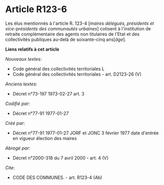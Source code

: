 # Article R123-6

Les élus mentionnés à l'article R. 123-4 [*maires délégués, présidents et vice-présidents des communautés urbaines*] cotisent
à l'institution de retraite complémentaire des agents non titulaires de l'Etat et des collectivités publiques au-delà de
soixante-cinq ans[*âge*].

**Liens relatifs à cet article**

_Nouveaux textes_:

  - Code général des collectivités territoriales L
  - Code général des collectivités territoriales - art. D2123-26 (V)

_Anciens textes_:

  - Décret n°73-197 1973-02-27 art. 3

_Codifié par_:

  - Décret n°77-91 1977-01-27

_Créé par_:

  - Décret n°77-91 1977-01-27 JORF et JONC 3 février 1977 date d'entrée en vigueur élection des maires

_Abrogé par_:

  - Décret n°2000-318 du 7 avril 2000 - art. 4 (V)

_Cite_:

  - CODE DES COMMUNES. - art. R123-4 (Ab)
